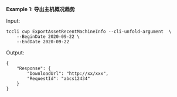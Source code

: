 **Example 1: 导出主机概况趋势**



Input: 

```
tccli cwp ExportAssetRecentMachineInfo --cli-unfold-argument  \
    --BeginDate 2020-09-22 \
    --EndDate 2020-09-22
```

Output: 
```
{
    "Response": {
        "DownloadUrl": "http://xx/xxx",
        "RequestId": "abcs12434"
    }
}
```

